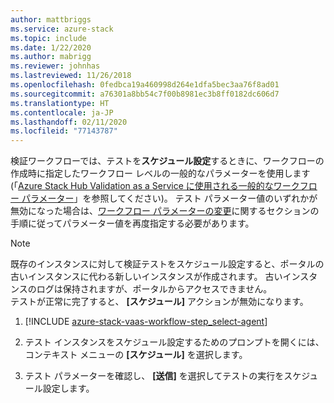 ```yaml
---
author: mattbriggs
ms.service: azure-stack
ms.topic: include
ms.date: 1/22/2020
ms.author: mabrigg
ms.reviewer: johnhas
ms.lastreviewed: 11/26/2018
ms.openlocfilehash: 0fedbca19a460998d264e1dfa5bec3aa76f8ad01
ms.sourcegitcommit: a76301a8bb54c7f00b8981ec3b8ff0182dc606d7
ms.translationtype: HT
ms.contentlocale: ja-JP
ms.lasthandoff: 02/11/2020
ms.locfileid: "77143787"
---
```

検証ワークフローでは、テストを**スケジュール設定**するときに、ワークフローの作成時に指定したワークフロー レベルの一般的なパラメーターを使用します (「[Azure Stack Hub Validation as a Service に使用される一般的なワークフロー パラメーター](../azure-stack-vaas-parameters.md)」を参照してください)。 テスト パラメーター値のいずれかが無効になった場合は、[ワークフロー パラメーターの変更](../azure-stack-vaas-monitor-test.md#change-workflow-parameters)に関するセクションの手順に従ってパラメーター値を再度指定する必要があります。

> [!NOTE]
> 既存のインスタンスに対して検証テストをスケジュール設定すると、ポータルの古いインスタンスに代わる新しいインスタンスが作成されます。 古いインスタンスのログは保持されますが、ポータルからアクセスできません。  
テストが正常に完了すると、 **[スケジュール]** アクションが無効になります。

1. [!INCLUDE [azure-stack-vaas-workflow-step_select-agent](azure-stack-vaas-workflow-step_select-agent.md)]

1. テスト インスタンスをスケジュール設定するためのプロンプトを開くには、コンテキスト メニューの **[スケジュール]** を選択します。

1. テスト パラメーターを確認し、 **[送信]** を選択してテストの実行をスケジュール設定します。